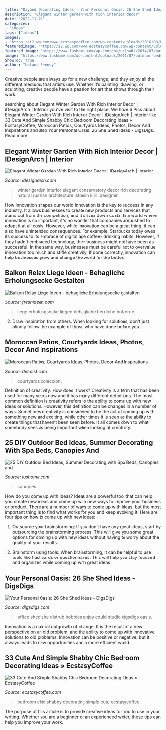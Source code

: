 ```yaml
---
title: "Daybed Decorating Ideas - Your Personal Oasis: 26 She Shed Ideas"
description: "Elegant winter garden with rich interior decor"
date: "2022-11-22"
categories:
- "ideas"
tags: ["ideas"]
images:
- "https://i2.wp.com/www.ecstasycoffee.com/wp-content/uploads/2016/08/Bourgeoisie-Bedroom.jpeg"
featuredImage: "https://i2.wp.com/www.ecstasycoffee.com/wp-content/uploads/2016/08/Bourgeoisie-Bedroom.jpeg"
featured_image: "https://www.lushome.com/wp-content/uploads/2014/07/outdoor-beds-diy-summer-decorating-ideas-2.jpg"
image: "https://www.lushome.com/wp-content/uploads/2014/07/outdoor-beds-diy-summer-decorating-ideas-2.jpg"
ShowToc: true
author: "Leland Feeney"
---
```



Creative people are always up for a new challenge, and they enjoy all the different mediums that artists use. Whether it’s painting, drawing, or sculpting, creative people have a passion for art that shows through their work.

	

		
searching about Elegant Winter Garden With Rich Interior Decor | iDesignArch | Interior you've visit to the right place. We have 6 Pics about Elegant Winter Garden With Rich Interior Decor | iDesignArch | Interior like 33 Cute And Simple Shabby Chic Bedroom Decorating Ideas » EcstasyCoffee, Moroccan Patios, Courtyards Ideas, Photos, Decor And Inspirations and also Your Personal Oasis: 26 She Shed Ideas - DigsDigs. Read more:
		
    
## Elegant Winter Garden With Rich Interior Decor | IDesignArch | Interior

<img loading=lazy src="https://www.idesignarch.com/wp-content/uploads/Winter-Garden-Conservatory_1.jpg" onerror="this.onerror=null;this.src='https://tse4.mm.bing.net/th?id=OIP.Uj8a7FMC77i4kkFz4q-AcQHaE-&amp;pid=15.1';" alt="Elegant Winter Garden With Rich Interior Decor | iDesignArch | Interior">

_Source: idesignarch.com_

>winter garden interior elegant conservatory decor rich decorating natural russian architecture istomin kirill designer. 

	

How innovation shapes our world
Innovation is the key to success in any industry. It allows businesses to create new products and services that stand out from the competition, and it drives down costs. In a world where innovation is so important, it's no wonder that companies arepushed to adopt it at all costs. However, while innovation can be a great thing, it can also have unintended consequences. For example, Starbucks today owes its success to its embrace of digital age coffee- drinking habits. However, if they hadn't embraced technology, their business might not have been as successful. In the same way, businesses must be careful not to overvalue innovation too much and stifle creativity. If done correctly, innovation can help businesses grow and change the world for the better.

    
## Balkon Relax Liege Ideen - Behagliche Erholungsecke Gestalten

<img loading=lazy src="https://freshideen.com/wp-content/uploads/2013/04/balkon-liege-ideen-weiß-rund-kompakt-erholen-ecke.jpg" onerror="this.onerror=null;this.src='https://tse1.mm.bing.net/th?id=OIP.skTfdFQphQXuWbSax5b3xgHaJ3&amp;pid=15.1';" alt="Balkon Relax Liege Ideen - behagliche Erholungsecke gestalten">

_Source: freshideen.com_

>liege erholungsecke liegen behagliche herrliche hölzerne. 

	

2. Draw inspiration from others. When looking for solutions, don't just blindly follow the example of those who have done before you. 

    
## Moroccan Patios, Courtyards Ideas, Photos, Decor And Inspirations

<img loading=lazy src="https://cdn.decoist.com/wp-content/uploads/2014/07/Intricately-carved-decor-and-brilliant-lighting-shape-this-stunning-Moroccan-patio.jpg" onerror="this.onerror=null;this.src='https://tse2.mm.bing.net/th?id=OIP.V5_LFMRzfaKigeVRbvbq7QHaGy&amp;pid=15.1';" alt="Moroccan Patios, Courtyards Ideas, Photos, Decor And Inspirations">

_Source: decoist.com_

>courtyards coleccion. 

	

Definition of creativity: How does it work?
Creativity is a term that has been used for many years now and it has many different definitions. The most common definition is creativity refers to the ability to come up with new ideas or solutions. However, this definition can be changed in a number of ways. Sometimes creativity is considered to be the act of coming up with something new and exciting, while other times it is seen as the ability to create things that haven’t been seen before. It all comes down to what somebody sees as being important when looking at creativity.

    
## 25 DIY Outdoor Bed Ideas, Summer Decorating With Spa Beds, Canopies And

<img loading=lazy src="https://www.lushome.com/wp-content/uploads/2014/07/outdoor-beds-diy-summer-decorating-ideas-2.jpg" onerror="this.onerror=null;this.src='https://tse1.mm.bing.net/th?id=OIP.o_ofQmPrC7YhBlTroXFEjgHaKI&amp;pid=15.1';" alt="25 DIY Outdoor Bed Ideas, Summer Decorating with Spa Beds, Canopies and">

_Source: lushome.com_

>canopies. 

	

How do you come up with ideas?
Ideas are a powerful tool that can help you create new ideas and come up with new ways to improve your business or product. There are a number of ways to come up with ideas, but the most important thing is to find what works for you and keep evolving it. Here are four tips on how to come up with new ideas:
1. Outsource your brainstorming: If you don’t have any great ideas, start by outsourcing the brainstorming process. This will give you some great options for coming up with new ideas without having to worry about the quality of your results.

2. Brainstorm using tools: When brainstorming, it can be helpful to use tools like flashcards or questionnaires. This will help you stay focused and organized while coming up with great ideas.


    
## Your Personal Oasis: 26 She Shed Ideas - DigsDigs

<img loading=lazy src="https://www.digsdigs.com/photos/2017/07/26-home-office-and-studio-to-work-and-enjoy-your-hobbies-so-that-no-one-could-distrub-you.jpg" onerror="this.onerror=null;this.src='https://tse1.mm.bing.net/th?id=OIP.SZi244abNDv1GYRmOYqBuwHaJ4&amp;pid=15.1';" alt="Your Personal Oasis: 26 She Shed Ideas - DigsDigs">

_Source: digsdigs.com_

>office shed she distrub hobbies enjoy could studio digsdigs oasis. 

	

Innovation is a natural outgrowth of change. It is the result of a new perspective on an old problem, and the ability to come up with innovative solutions to old problems. Innovation can be positive or negative, but it always leads to new opportunities and a more efficient world.

    
## 33 Cute And Simple Shabby Chic Bedroom Decorating Ideas » EcstasyCoffee

<img loading=lazy src="https://i2.wp.com/www.ecstasycoffee.com/wp-content/uploads/2016/08/Bourgeoisie-Bedroom.jpeg" onerror="this.onerror=null;this.src='https://tse3.mm.bing.net/th?id=OIP.CPAUCFQjRQtNUd6scGap-wHaJ4&amp;pid=15.1';" alt="33 Cute And Simple Shabby Chic Bedroom Decorating Ideas » EcstasyCoffee">

_Source: ecstasycoffee.com_

>bedroom chic shabby decorating simple cute ecstasycoffee. 

	

The purpose of this article is to provide creative ideas for you to use in your writing. Whether you are a beginner or an experienced writer, these tips can help you improve your work.

